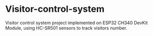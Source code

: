 # Visitor-control-system
Visitor control system project implemented on ESP32 CH340 DevKit Module, using HC-SR501 sensors to track visitors number.
